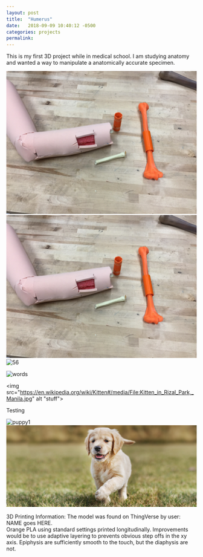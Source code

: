 ```yaml
---
layout: post
title:  "Humerus"
date:   2018-09-09 10:40:12 -0500
categories: projects
permalink:
---
```


This is my first 3D project while in medical school. I am studying anatomy and wanted a way to manipulate a anatomically accurate specimen.

![12](https://github.com/noahgiese/website/blob/gh-pages/assets/posts/humerus-1.jpg)
![34](/assets/posts/humerus-1.jpg)
![56](/assets/posts/humerus-1.png)

![words](https://en.wikipedia.org/wiki/Kitten#/media/File:Kitten_in_Rizal_Park,_Manila.jpg "title here")

<img src="https://en.wikipedia.org/wiki/Kitten#/media/File:Kitten_in_Rizal_Park,_Manila.jpg" alt "stuff">

Testing

![puppy1](/website/puppy.png)
![puppy3](/puppy.png)

3D Printing Information:
The model was found on ThingVerse by user: NAME goes HERE.  
Orange PLA using standard settings printed longitudinally. Improvements would be to use adaptive layering to prevents obvious step offs in the xy axis. Epiphysis are sufficiently smooth to the touch, but the diaphysis are not.
